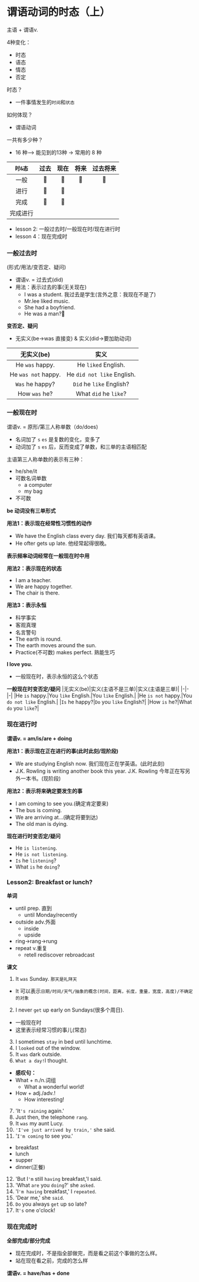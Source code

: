 # 谓语动词的时态（上）

主语 + 谓语v.

4种变化：
* 时态
* 语态
* 情态
* 否定

时态？
* 一件事情发生的`时间`和`状态`

如何体现？
* 谓语动词

一共有多少种？
* 16 种--> 能见到的13种 -> 常用的 8 种

|`时&态`|过去|现在|将来|过去将来|
|:-:|:-:|:-:|:-:|:-:|
|一般|📌|📌|📌|📌|
|进行|📌|📌|||
|完成|📌|📌|||
|完成进行|||||

* lesson 2: 一般过去时/一般现在时/现在进行时
* lesson 4：现在完成时

### 一般过去时
(形式/用法/变否定、疑问)

* 谓语v. = 过去式(did)
* 用法：表示过去的事(无关现在)
  * I was a student. 我过去是学生(言外之意：我现在不是了)
  * Mr.lee liked music.
  * She had a boyfriend.
  * He was a man?🤣

**变否定、疑问**
* 无实义(be->was 直接变) & 实义(did->要加助动词)

|无实义(be)|实义|
|:-:|:-:|
|He `was` happy.|He `liked` English.|He `likes` English.|
|He `was not` happy.|He `did not like` English.|He `does not like` English.|
|`Was` he happy?|`Did` he `like` English?|`Does` he `like` English.|
|How `was` he?|What `did` he `like`?|What `does` he `like`.|

### 一般现在时
谓语v. = 原形/第三人称单数（do/does)
* 名词加了 `s` `es` 是复数的变化，变多了
* 动词加了 `s` `es` 后，反而变成了单数，和三单的主语相匹配

主语第三人称单数的表示有三种：
* he/she/it
* 可数名词单数
  * a computer
  * my bag
* 不可数

**be 动词没有三单形式**

**用法1：表示现在经常性习惯性的动作**
* We have the English class every day. 我们每天都有英语课。
* He ofter gets up late. 他经常起得很晚。

**表示频率动词经常在一般现在时中用**

**用法2：表示现在的状态**
* I am a teacher.
* We are happy together.
* The chair is there.

**用法3：表示永恒**
* 科学事实
* 客观真理
* 名言警句
* The earth is round.
* The earth moves around the sun.
* Practice(不可数) makes perfect. 熟能生巧

**I love you.**
* 一般现在时，表示永恒的这么个状态

**一般现在时变否定/疑问**
|无实义(be)|实义(主语不是三单)|实义(主语是三单)|
|-|-|-|
|He `is` happy.|You `like` English.|You `like` English.|
|He `is not` happy.|You `do not like` English.|
|`Is` he happy?|`Do` you `like` English?|
|How `is` he?|What `do` you `like`?|

### 现在进行时
**谓语v. = am/is/are + doing**

**用法1：表示现在正在进行的事(此时此刻/现阶段)**
* We are studying English now. 我们现在正在学英语。(此时此刻)
* J.K. Rowling is writing another book this year. J.K. Rowling 今年正在写另外一本书。(现阶段)

**用法2：表示将来确定要发生的事**
* I am coming to see you.(确定肯定要来)
* The bus is coming.
* We are arriving at...(确定将要到达)
* The old man is dying.

**现在进行时变否定/疑问**
* He `is listening`.
* He `is not listening`.
* `Is` he `listening`?
* What `is` he `doing`?

### Lesson2: Breakfast or lunch?

**单词**

* until prep. 直到
  * until Monday/recently
* outside adv.外面
  * inside
  * upside
* ring->rang->rung
* repeat v.重复
  * retell rediscover rebroadcast

**课文**
1. It `was` Sunday. `那天是礼拜天`
  * It 可以表示`日期/时间/天气/抽象的概念(时间，距离，长度，重量，宽度，高度)/不确定的对象`
2. I never `get` up early on Sundays(很多个周日). 
  * 一般现在时
  * 这里表示经常习惯的事儿(常态)
3. I sometimes `stay` in bed until lunchtime.
4. I `looked` out of the window.
5. It `was` dark outside.
6. `What a day!`I thought.
  * **感叹句：**
  * What + n./n.词组
    * What a wonderful world!
  * How + adj./adv.!
    * How interesting!
7. 'It`'s raining` again.'
8. Just then, the telephone `rang`.
9. It `was` my aunt Lucy.
10. `'I've just arrived by train,'` she said.
11. '`I'm coming` to see you.'
  * breakfast
  * lunch
  * supper
  * dinner(正餐)
12. 'But I`'m` still `having` breakfast,'I said.
13. 'What `are` you `doing`?' she `asked`.
14. 'I`'m having` breakfast,' I `repeated`.
15. 'Dear me,' she `said`.
16. `Do` you always `get` up so late?
17. It`'s` one o'clock!

### 现在完成时

**全部完成/部分完成**
* 现在完成时，不是指全部做完，而是看之前这个事做的怎么样。
* 站在现在看之前，完成的怎么样

**谓语v. = have/has + done**
